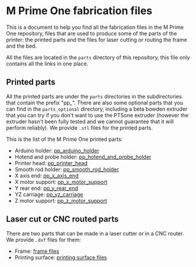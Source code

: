 # M Prime One fabrication files

This is a document to help you find all the fabrication files in the M Prime One repository, files that are used to produce some of the parts of the printer: the printed parts and the files for laser cutting or routing the frame and the bed.

All the files are located in the `parts` directory of this repository, this file only contains all the links in one place. 

## Printed parts

All the printed parts are under the `parts` directories in the subdirectories that contain the prefix "pp_". There are also some optional parts that you can find in the `parts_optional` directory, including a beta bowden extruder that you can try if you don't want to use the PTSone extruder (however the extruder hasn't been fully tested and we cannot guarantee that it will perform reliably). We provide `.stl` files for the printed parts.

This is the list of the M Prime One printed parts:

* Arduino holder: [pp_arduino_holder](../parts/pp_arduino_holder) 
* Hotend and probe holder: [pp_hotend_and_probe_holder](../parts/pp_hotend_and_probe_holder) 
* Printer head: [pp_printer_head](../parts/pp_printer_head) 
* Smooth rod holder: [pp_smooth_rod_holder](../parts/pp_smooth_rod_holder) 
* X axis end: [pp_x_axis_end](../parts/pp_x_axis_end) 
* X motor support: [pp_x_motor_support](../parts/pp_x_motor_support) 
* Y rear end: [pp_y_rear_end](../parts/pp_y_rear_end) 
* YZ carriage: [pp_yz_carriage](../parts/pp_yz_carriage) 
* Z motor support: [pp_z_motor_support](../parts/pp_z_motor_support) 


## Laser cut or CNC routed parts

There are two parts that can be made in a laser cutter or in a CNC router. We provide `.dxf` files for them:

* Frame: [frame files](../parts/frame)
* Printing surface: [printing surface files](../parts/printing_surface)